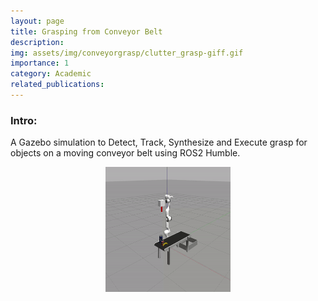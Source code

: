 ```yaml
---
layout: page
title: Grasping from Conveyor Belt
description: 
img: assets/img/conveyorgrasp/clutter_grasp-giff.gif
importance: 1
category: Academic
related_publications: 
---
```



### Intro:
A Gazebo simulation to Detect, Track, Synthesize and Execute grasp for objects on a moving conveyor belt using ROS2 Humble.


<center>
<img src="assets/img/conveyorgrasp/clutter_grasp-giff.gif" height="200px" width="200px">
</center>